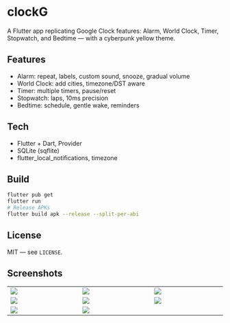 # clockG

A Flutter app replicating Google Clock features: Alarm, World Clock, Timer, Stopwatch, and Bedtime — with a cyberpunk yellow theme.

## Features
- Alarm: repeat, labels, custom sound, snooze, gradual volume
- World Clock: add cities, timezone/DST aware
- Timer: multiple timers, pause/reset
- Stopwatch: laps, 10ms precision
- Bedtime: schedule, gentle wake, reminders

## Tech
- Flutter + Dart, Provider
- SQLite (sqflite)
- flutter_local_notifications, timezone

## Build
```bash
flutter pub get
flutter run
# Release APKs
flutter build apk --release --split-per-abi
```

## License
MIT — see `LICENSE`.

## Screenshots


<table width="100%">
  <tr>
    <td width="1%"><img src="https://github.com/Haxeeb71/BudgetBee/assets/135656763/eff734fd-84cc-4a69-a0b6-376ea8aace41"/></td>
     <td width="1%"><img src="https://github.com/Haxeeb71/BudgetBee/assets/135656763/e2778da8-a573-476a-b04b-e5f58525137d"/></td>
     <td width="1%"><img src="https://github.com/Haxeeb71/BudgetBee/assets/135656763/5fed24b4-4038-4628-9174-5e43ccaaf898"/></td>
    

  </tr>
  <tr>
   <td width="1%"><img src=https://github.com/Haxeeb71/BudgetBee/assets/135656763/85a53294-6868-4e63-8f62-70d5612a2aff"/></td>
     <td width="1%"><img src="https://github.com/Haxeeb71/BudgetBee/assets/135656763/ca082bb0-fb06-4ed9-8739-d92c5f88d1d3"/></td>
     <td width="1%"><img src="https://github.com/Haxeeb71/BudgetBee/assets/135656763/e8882f68-c094-4046-9e45-25891edb83f9"/></td>
  </tr>
    
  <tr>
     <td width="1%"><img src="https://github.com/Haxeeb71/BudgetBee/assets/135656763/7538867c-f271-49a5-8980-39f3dccab9e1"/></td>
    <td width="1%"><img src="https://github.com/Haxeeb71/BudgetBee/assets/135656763/b7fbd5f1-4e18-4edd-ba21-4c51f552bbcc"/></td>
        <td width="1%"><img src=""/></td>
  </tr>
    
 
</table>
